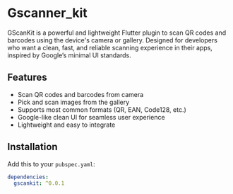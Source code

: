 # Gscanner_kit

GScanKit is a powerful and lightweight Flutter plugin to scan QR codes and barcodes using the device's camera or gallery. Designed for developers who want a clean, fast, and reliable scanning experience in their apps, inspired by Google’s minimal UI standards.

## Features

- Scan QR codes and barcodes from camera
- Pick and scan images from the gallery
- Supports most common formats (QR, EAN, Code128, etc.)
- Google-like clean UI for seamless user experience
- Lightweight and easy to integrate

## Installation

Add this to your `pubspec.yaml`:

```yaml
dependencies:
  gscankit: ^0.0.1
